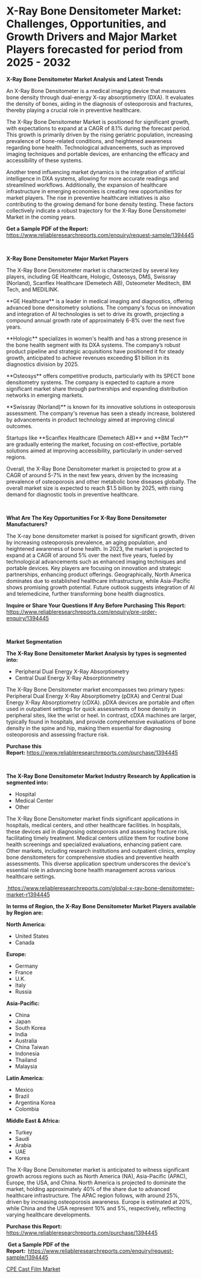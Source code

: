 <p><h1>X-Ray Bone Densitometer Market: Challenges, Opportunities, and Growth Drivers and Major Market Players forecasted for period from 2025 - 2032</h1></p><p><strong>X-Ray Bone Densitometer Market Analysis and Latest Trends</strong></p>
<p><p>An X-Ray Bone Densitometer is a medical imaging device that measures bone density through dual-energy X-ray absorptiometry (DXA). It evaluates the density of bones, aiding in the diagnosis of osteoporosis and fractures, thereby playing a crucial role in preventive healthcare. </p><p>The X-Ray Bone Densitometer Market is positioned for significant growth, with expectations to expand at a CAGR of 8.1% during the forecast period. This growth is primarily driven by the rising geriatric population, increasing prevalence of bone-related conditions, and heightened awareness regarding bone health. Technological advancements, such as improved imaging techniques and portable devices, are enhancing the efficacy and accessibility of these systems.</p><p>Another trend influencing market dynamics is the integration of artificial intelligence in DXA systems, allowing for more accurate readings and streamlined workflows. Additionally, the expansion of healthcare infrastructure in emerging economies is creating new opportunities for market players. The rise in preventive healthcare initiatives is also contributing to the growing demand for bone density testing. These factors collectively indicate a robust trajectory for the X-Ray Bone Densitometer Market in the coming years.</p></p>
<p><strong>Get a Sample PDF of the Report:&nbsp;</strong> <a href="https://www.reliableresearchreports.com/enquiry/request-sample/1394445?utm_campaign=2745&utm_medium=2&utm_source=Github&utm_content=ia&utm_term=22032025&utm_id=x-ray-bone-densitometer">https://www.reliableresearchreports.com/enquiry/request-sample/1394445</a></p>
<p>&nbsp;</p>
<p><strong>X-Ray Bone Densitometer Major Market Players</strong></p>
<p><p>The X-Ray Bone Densitometer market is characterized by several key players, including GE Healthcare, Hologic, Osteosys, DMS, Swissray (Norland), Scanflex Healthcare (Demetech AB), Osteometer Meditech, BM Tech, and MEDILINK. </p><p>**GE Healthcare** is a leader in medical imaging and diagnostics, offering advanced bone densitometry solutions. The company's focus on innovation and integration of AI technologies is set to drive its growth, projecting a compound annual growth rate of approximately 6-8% over the next five years.</p><p>**Hologic** specializes in women's health and has a strong presence in the bone health segment with its DXA systems. The company’s robust product pipeline and strategic acquisitions have positioned it for steady growth, anticipated to achieve revenues exceeding $1 billion in its diagnostics division by 2025.</p><p>**Osteosys** offers competitive products, particularly with its SPECT bone densitometry systems. The company is expected to capture a more significant market share through partnerships and expanding distribution networks in emerging markets.</p><p>**Swissray (Norland)** is known for its innovative solutions in osteoporosis assessment. The company's revenue has seen a steady increase, bolstered by advancements in product technology aimed at improving clinical outcomes. </p><p>Startups like **Scanflex Healthcare (Demetech AB)** and **BM Tech** are gradually entering the market, focusing on cost-effective, portable solutions aimed at improving accessibility, particularly in under-served regions. </p><p>Overall, the X-Ray Bone Densitometer market is projected to grow at a CAGR of around 5-7% in the next few years, driven by the increasing prevalence of osteoporosis and other metabolic bone diseases globally. The overall market size is expected to reach $1.5 billion by 2025, with rising demand for diagnostic tools in preventive healthcare.</p></p>
<p>&nbsp;</p>
<p><strong>What Are The Key Opportunities For X-Ray Bone Densitometer Manufacturers?</strong></p>
<p><p>The X-ray bone densitometer market is poised for significant growth, driven by increasing osteoporosis prevalence, an aging population, and heightened awareness of bone health. In 2023, the market is projected to expand at a CAGR of around 5% over the next five years, fueled by technological advancements such as enhanced imaging techniques and portable devices. Key players are focusing on innovation and strategic partnerships, enhancing product offerings. Geographically, North America dominates due to established healthcare infrastructure, while Asia-Pacific shows promising growth potential. Future outlook suggests integration of AI and telemedicine, further transforming bone health diagnostics.</p></p>
<p><strong>Inquire or Share Your Questions If Any Before Purchasing This Report:</strong> <a href="https://www.reliableresearchreports.com/enquiry/pre-order-enquiry/1394445?utm_campaign=2745&utm_medium=2&utm_source=Github&utm_content=ia&utm_term=22032025&utm_id=x-ray-bone-densitometer">https://www.reliableresearchreports.com/enquiry/pre-order-enquiry/1394445</a></p>
<p>&nbsp;</p>
<p><strong>Market Segmentation</strong></p>
<p><strong>The X-Ray Bone Densitometer Market Analysis by types is segmented into:</strong></p>
<p><ul><li>Peripheral Dual Energy X-Ray Absorptiometry</li><li>Central Dual Energy X-Ray Absorptionmetry</li></ul></p>
<p><p>The X-Ray Bone Densitometer market encompasses two primary types: Peripheral Dual Energy X-Ray Absorptiometry (pDXA) and Central Dual Energy X-Ray Absorptiometry (cDXA). pDXA devices are portable and often used in outpatient settings for quick assessments of bone density in peripheral sites, like the wrist or heel. In contrast, cDXA machines are larger, typically found in hospitals, and provide comprehensive evaluations of bone density in the spine and hip, making them essential for diagnosing osteoporosis and assessing fracture risk.</p></p>
<p><strong>Purchase this Report:&nbsp;</strong><a href="https://www.reliableresearchreports.com/purchase/1394445?utm_campaign=2745&utm_medium=2&utm_source=Github&utm_content=ia&utm_term=22032025&utm_id=x-ray-bone-densitometer">https://www.reliableresearchreports.com/purchase/1394445</a></p>
<p>&nbsp;</p>
<p><strong>The X-Ray Bone Densitometer Market Industry Research by Application is segmented into:</strong></p>
<p><ul><li>Hospital</li><li>Medical Center</li><li>Other</li></ul></p>
<p><p>The X-Ray Bone Densitometer market finds significant applications in hospitals, medical centers, and other healthcare facilities. In hospitals, these devices aid in diagnosing osteoporosis and assessing fracture risk, facilitating timely treatment. Medical centers utilize them for routine bone health screenings and specialized evaluations, enhancing patient care. Other markets, including research institutions and outpatient clinics, employ bone densitometers for comprehensive studies and preventive health assessments. This diverse application spectrum underscores the device's essential role in advancing bone health management across various healthcare settings.</p></p>
<p><a href="https://www.reliableresearchreports.com/global-x-ray-bone-densitometer-market-r1394445?utm_campaign=2745&utm_medium=2&utm_source=Github&utm_content=ia&utm_term=22032025&utm_id=x-ray-bone-densitometer">&nbsp;https://www.reliableresearchreports.com/global-x-ray-bone-densitometer-market-r1394445</a></p>
<p><strong>In terms of Region, the X-Ray Bone Densitometer Market Players available by Region are:</strong></p>
<p>
    <p> <strong> North America: </strong>
        <ul>
            <li>United States</li>
            <li>Canada</li>
        </ul>
        </p> 
    <p> <strong> Europe: </strong>
        <ul>
            <li>Germany</li>
            <li>France</li>
            <li>U.K.</li>
            <li>Italy</li>
            <li>Russia</li>
        </ul>
        </p> 
    <p> <strong> Asia-Pacific: </strong>
        <ul>
            <li>China</li>
            <li>Japan</li>
            <li>South Korea</li>
            <li>India</li>
            <li>Australia</li>
            <li>China Taiwan</li>
            <li>Indonesia</li>
            <li>Thailand</li>
            <li>Malaysia</li>
        </ul>
        </p> 
    <p> <strong> Latin America: </strong>
        <ul>
            <li>Mexico</li>
            <li>Brazil</li>
            <li>Argentina Korea</li>
            <li>Colombia</li>
        </ul>
        </p> 
    <p> <strong> Middle East & Africa: </strong>
        <ul>
            <li>Turkey</li>
            <li>Saudi</li>
            <li>Arabia</li>
            <li>UAE</li>
            <li>Korea</li>
        </ul>
    </p>
    </p>
<p><p>The X-Ray Bone Densitometer market is anticipated to witness significant growth across regions such as North America (NA), Asia-Pacific (APAC), Europe, the USA, and China. North America is projected to dominate the market, holding approximately 40% of the share due to advanced healthcare infrastructure. The APAC region follows, with around 25%, driven by increasing osteoporosis awareness. Europe is estimated at 20%, while China and the USA represent 10% and 5%, respectively, reflecting varying healthcare developments.</p></p>
<p><strong>Purchase this Report: </strong><a href="https://www.reliableresearchreports.com/purchase/1394445?utm_campaign=2745&utm_medium=2&utm_source=Github&utm_content=ia&utm_term=22032025&utm_id=x-ray-bone-densitometer">https://www.reliableresearchreports.com/purchase/1394445</a></p>
<p>&nbsp;<strong>Get a Sample PDF of the Report:&nbsp;&nbsp;</strong><a href="https://www.reliableresearchreports.com/enquiry/request-sample/1394445?utm_campaign=2745&utm_medium=2&utm_source=Github&utm_content=ia&utm_term=22032025&utm_id=x-ray-bone-densitometer">https://www.reliableresearchreports.com/enquiry/request-sample/1394445</a></p>
<p><strong></strong></p>
<p><p><a href="https://github.com/ezahdyre/Market-Research-Report-List-1/blob/main/cpe-cast-film-market.md?utm_campaign=2745&utm_medium=2&utm_source=Github&utm_content=ia&utm_term=22032025&utm_id=x-ray-bone-densitometer">CPE Cast Film Market</a></p></p>